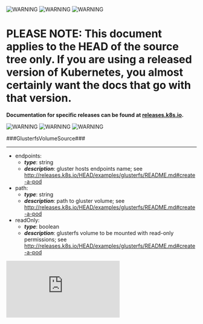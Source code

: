 <!-- BEGIN MUNGE: UNVERSIONED_WARNING -->

<!-- BEGIN STRIP_FOR_RELEASE -->

![WARNING](http://kubernetes.io/img/warning.png)
![WARNING](http://kubernetes.io/img/warning.png)
![WARNING](http://kubernetes.io/img/warning.png)

<h1>PLEASE NOTE: This document applies to the HEAD of the source
tree only. If you are using a released version of Kubernetes, you almost
certainly want the docs that go with that version.</h1>

<strong>Documentation for specific releases can be found at
[releases.k8s.io](http://releases.k8s.io).</strong>

![WARNING](http://kubernetes.io/img/warning.png)
![WARNING](http://kubernetes.io/img/warning.png)
![WARNING](http://kubernetes.io/img/warning.png)

<!-- END STRIP_FOR_RELEASE -->

<!-- END MUNGE: UNVERSIONED_WARNING -->
###GlusterfsVolumeSource###

---
* endpoints: 
  * **_type_**: string
  * **_description_**: gluster hosts endpoints name; see http://releases.k8s.io/HEAD/examples/glusterfs/README.md#create-a-pod
* path: 
  * **_type_**: string
  * **_description_**: path to gluster volume; see http://releases.k8s.io/HEAD/examples/glusterfs/README.md#create-a-pod
* readOnly: 
  * **_type_**: boolean
  * **_description_**: glusterfs volume to be mounted with read-only permissions; see http://releases.k8s.io/HEAD/examples/glusterfs/README.md#create-a-pod


<!-- BEGIN MUNGE: GENERATED_ANALYTICS -->
[![Analytics](https://kubernetes-site.appspot.com/UA-36037335-10/GitHub/docs/api-types/v1/GlusterfsVolumeSource.md?pixel)]()
<!-- END MUNGE: GENERATED_ANALYTICS -->
